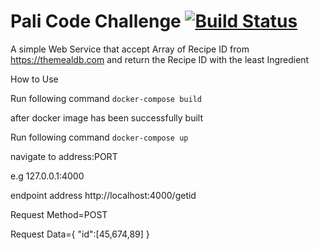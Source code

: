 # Pali Code Challenge  [![Build Status](https://travis-ci.org/DAMMAK/pali-code-challenge.svg?branch=master)](https://travis-ci.org/DAMMAK/pali-code-challenge)

A simple Web Service that accept Array of Recipe ID from https://themealdb.com and return the Recipe ID with the least Ingredient



How to Use 

Run following command
``docker-compose build``

after docker image has been successfully built

Run following command
``docker-compose up``

navigate to address:PORT

 e.g 127.0.0.1:4000
 
 endpoint address
 http://localhost:4000/getid
 
 Request Method=POST
 
Request Data={
 "id":[45,674,89]
 }

